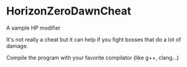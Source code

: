 # HorizonZeroDawnCheat
A sample HP modifier

It's not really a cheat but it can help if you fight bosses that do a lot of damage.

Compile the program with your favorite compilator (like g++, clang...)

